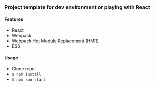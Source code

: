### Project template for dev environment or playing with React
#### Features

- React
- Webpack
- Webpack Hot Module Replacement (HMR)
- ES6

#### Usage
- Clone repo
- `$ npm install`
- `$ npm run start`
